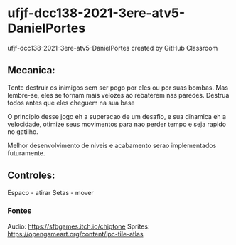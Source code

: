 # ufjf-dcc138-2021-3ere-atv5-DanielPortes
ufjf-dcc138-2021-3ere-atv5-DanielPortes created by GitHub Classroom

## Mecanica:
Tente destruir os inimigos sem ser pego por eles ou por suas bombas. Mas lembre-se, eles se tornam mais velozes ao rebaterem nas paredes. Destrua todos antes que eles cheguem na sua base

  O principio desse jogo eh a superacao de um desafio, e sua dinamica eh a velocidade, otimize seus movimentos para nao perder tempo e seja rapido no gatilho.
  
  Melhor desenvolvimento de niveis e acabamento serao implementados futuramente.

## Controles:
Espaco - atirar
Setas - mover

### Fontes
Audio: https://sfbgames.itch.io/chiptone
Sprites: https://opengameart.org/content/lpc-tile-atlas
